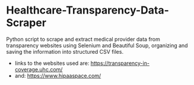 # Healthcare-Transparency-Data-Scraper
Python script to scrape and extract medical provider data from transparency websites using Selenium and Beautiful Soup, organizing and saving the information into structured CSV files.

- links to the websites used are: https://transparency-in-coverage.uhc.com/
- and: https://www.hipaaspace.com/
